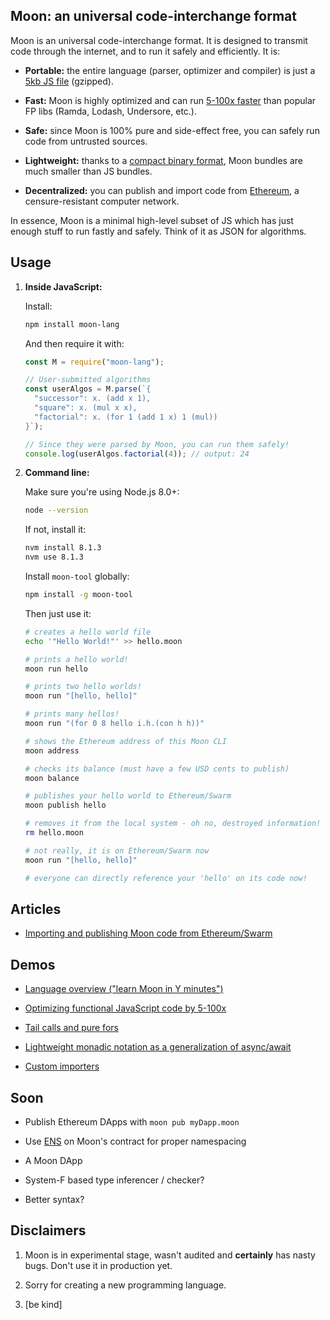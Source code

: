 ## Moon: an universal code-interchange format

Moon is an universal code-interchange format. It is designed to transmit code through the internet, and to run it safely and efficiently. It is:

- **Portable:** the entire language (parser, optimizer and compiler) is just a [5kb JS file](https://github.com/MaiaVictor/moon/blob/master/moon-lang/moon-core.js) (gzipped).

- **Fast:** Moon is highly optimized and can run [5-100x faster](moon-demo/demo-performance.js) than popular FP libs (Ramda, Lodash, Undersore, etc.).

- **Safe:** since Moon is 100% pure and side-effect free, you can safely run code from untrusted sources.

- **Lightweight:** thanks to a [compact binary format](https://tromp.github.io/cl/LC.pdf), Moon bundles are much smaller than JS bundles.

- **Decentralized:** you can publish and import code from [Ethereum](https://www.ethereum.org), a censure-resistant computer network.

In essence, Moon is a minimal high-level subset of JS which has just enough stuff to run fastly and safely. Think of it as JSON for algorithms.

## Usage

1. **Inside JavaScript:**

    Install:

    ```bash
    npm install moon-lang
    ```

    And then require it with:

    ```javascript
    const M = require("moon-lang");

    // User-submitted algorithms
    const userAlgos = M.parse(`{
      "successor": x. (add x 1),
      "square": x. (mul x x),
      "factorial": x. (for 1 (add 1 x) 1 (mul))
    }`);

    // Since they were parsed by Moon, you can run them safely!
    console.log(userAlgos.factorial(4)); // output: 24
    ```


2. **Command line:**

    Make sure you're using Node.js 8.0+:

    ```bash
    node --version
    ```

    If not, install it:

    ```bash
    nvm install 8.1.3
    nvm use 8.1.3
    ```

    Install `moon-tool` globally:

    ```bash
    npm install -g moon-tool
    ```

    Then just use it:

    ```bash
    # creates a hello world file
    echo '"Hello World!"' >> hello.moon

    # prints a hello world!
    moon run hello

    # prints two hello worlds!
    moon run "[hello, hello]"

    # prints many hellos!
    moon run "(for 0 8 hello i.h.(con h h))"

    # shows the Ethereum address of this Moon CLI
    moon address

    # checks its balance (must have a few USD cents to publish)
    moon balance

    # publishes your hello world to Ethereum/Swarm
    moon publish hello

    # removes it from the local system - oh no, destroyed information!
    rm hello.moon

    # not really, it is on Ethereum/Swarm now
    moon run "[hello, hello]"

    # everyone can directly reference your 'hello' on its code now!
    ```

## Articles

- [Importing and publishing Moon code from Ethereum/Swarm](moon-gist/importing-and-publishing-moon-code-from-ethereum-swarm.md)

## Demos

- [Language overview ("learn Moon in Y minutes")](moon-demo/demo-language-overview.js)

- [Optimizing functional JavaScript code by 5-100x](moon-demo/demo-performance.js)

- [Tail calls and pure fors](moon-demo/demo-tail-calls-vs-pure-fors.js)

- [Lightweight monadic notation as a generalization of async/await](moon-demo/demo-monadic-notation.js)

- [Custom importers](moon-demo/demo-importers.md)

## Soon

- Publish Ethereum DApps with `moon pub myDapp.moon`

- Use [ENS](https://ens.domains) on Moon's contract for proper namespacing

- A Moon DApp

- System-F based type inferencer / checker?

- Better syntax?

## Disclaimers

1. Moon is in experimental stage, wasn't audited and **certainly** has nasty bugs. Don't use it in production yet.

2. Sorry for creating a new programming language.

3. [be kind]

